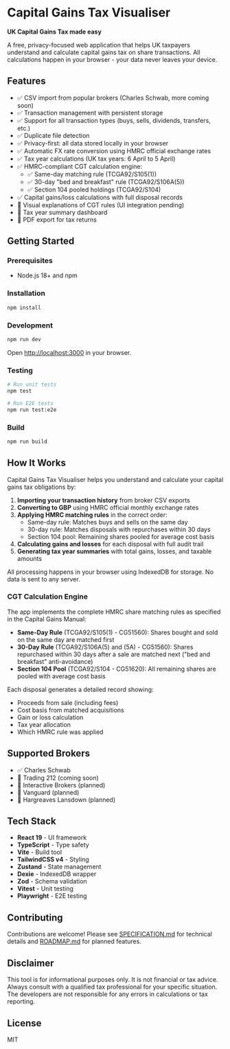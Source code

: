 # Capital Gains Tax Visualiser

**UK Capital Gains Tax made easy**

A free, privacy-focused web application that helps UK taxpayers understand and calculate capital gains tax on share transactions. All calculations happen in your browser - your data never leaves your device.

## Features

- ✅ CSV import from popular brokers (Charles Schwab, more coming soon)
- ✅ Transaction management with persistent storage
- ✅ Support for all transaction types (buys, sells, dividends, transfers, etc.)
- ✅ Duplicate file detection
- ✅ Privacy-first: all data stored locally in your browser
- ✅ Automatic FX rate conversion using HMRC official exchange rates
- ✅ Tax year calculations (UK tax years: 6 April to 5 April)
- ✅ HMRC-compliant CGT calculation engine:
  - ✅ Same-day matching rule (TCGA92/S105(1))
  - ✅ 30-day "bed and breakfast" rule (TCGA92/S106A(5))
  - ✅ Section 104 pooled holdings (TCGA92/S104)
- ✅ Capital gains/loss calculations with full disposal records
- 🚧 Visual explanations of CGT rules (UI integration pending)
- 🚧 Tax year summary dashboard
- 🚧 PDF export for tax returns

## Getting Started

### Prerequisites

- Node.js 18+ and npm

### Installation

```bash
npm install
```

### Development

```bash
npm run dev
```

Open [http://localhost:3000](http://localhost:3000) in your browser.

### Testing

```bash
# Run unit tests
npm test

# Run E2E tests
npm run test:e2e
```

### Build

```bash
npm run build
```

## How It Works

Capital Gains Tax Visualiser helps you understand and calculate your capital gains tax obligations by:

1. **Importing your transaction history** from broker CSV exports
2. **Converting to GBP** using HMRC official monthly exchange rates
3. **Applying HMRC matching rules** in the correct order:
   - Same-day rule: Matches buys and sells on the same day
   - 30-day rule: Matches disposals with repurchases within 30 days
   - Section 104 pool: Remaining shares pooled for average cost basis
4. **Calculating gains and losses** for each disposal with full audit trail
5. **Generating tax year summaries** with total gains, losses, and taxable amounts

All processing happens in your browser using IndexedDB for storage. No data is sent to any server.

### CGT Calculation Engine

The app implements the complete HMRC share matching rules as specified in the Capital Gains Manual:

- **Same-Day Rule** (TCGA92/S105(1) - CG51560): Shares bought and sold on the same day are matched first
- **30-Day Rule** (TCGA92/S106A(5) and (5A) - CG51560): Shares repurchased within 30 days after a sale are matched next ("bed and breakfast" anti-avoidance)
- **Section 104 Pool** (TCGA92/S104 - CG51620): All remaining shares are pooled with average cost basis

Each disposal generates a detailed record showing:
- Proceeds from sale (including fees)
- Cost basis from matched acquisitions
- Gain or loss calculation
- Tax year allocation
- Which HMRC rule was applied

## Supported Brokers

- ✅ Charles Schwab
- 🚧 Trading 212 (coming soon)
- 🚧 Interactive Brokers (planned)
- 🚧 Vanguard (planned)
- 🚧 Hargreaves Lansdown (planned)

## Tech Stack

- **React 19** - UI framework
- **TypeScript** - Type safety
- **Vite** - Build tool
- **TailwindCSS v4** - Styling
- **Zustand** - State management
- **Dexie** - IndexedDB wrapper
- **Zod** - Schema validation
- **Vitest** - Unit testing
- **Playwright** - E2E testing

## Contributing

Contributions are welcome! Please see [SPECIFICATION.md](./docs/SPECIFICATION.md) for technical details and [ROADMAP.md](./ROADMAP.md) for planned features.

## Disclaimer

This tool is for informational purposes only. It is not financial or tax advice. Always consult with a qualified tax professional for your specific situation. The developers are not responsible for any errors in calculations or tax reporting.

## License

MIT
